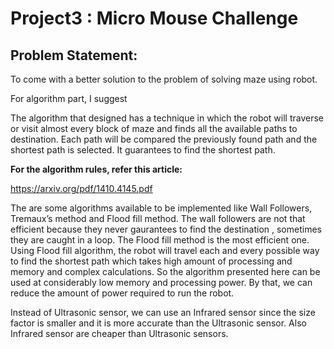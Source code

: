 # Project3 : Micro Mouse Challenge

## Problem Statement:
To come with a better solution to the problem of solving maze using robot.

For algorithm part, I suggest 

The algorithm that designed has a technique in which
the robot will traverse or visit almost every block of maze
and finds all the available paths to destination. Each path
will be compared the previously found path and the
shortest path is selected. It guarantees to find the shortest
path. 

__For the algorithm rules, refer this article:__

https://arxiv.org/pdf/1410.4145.pdf


The are some algorithms available to be
implemented like Wall Followers, Tremaux’s method
and Flood fill method. The wall followers are not that
efficient because they never gaurantees to find the
destination , sometimes they are caught in a loop. The
Flood fill method is the most efficient one. Using Flood fill algorithm, the robot will travel each and every possible way to find the shortest path which takes high amount of processing and memory and complex calculations. So the algorithm presented here can be used at considerably low memory and processing
power. By that, we can reduce the amount of power required to run the robot. 


Instead of Ultrasonic sensor, we can use an Infrared sensor since the size factor is smaller and it is more accurate than the Ultrasonic sensor. Also Infrared sensor are cheaper than Ultrasonic sensors.
